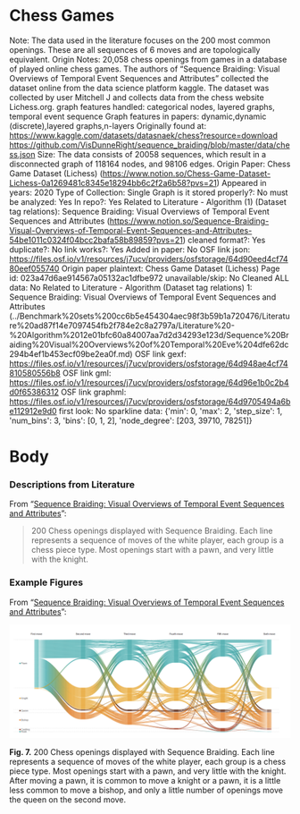 # Chess Games

Note: The data used in the literature focuses on the 200 most common openings. These are all sequences of 6 moves  and are topologically equivalent. 
Origin Notes: 20,058 chess openings from games in a database of played online chess games. The authors of “Sequence Braiding: Visual Overviews of Temporal Event Sequences and Attributes” collected the dataset online from the data science platform kaggle. The dataset was collected by user Mitchell J and collects data from the chess website Lichess.org.
graph features handled: categorical nodes, layered graphs, temporal event sequence
Graph features in papers: dynamic,dynamic (discrete),layered graphs,n-layers
Originally found at: https://www.kaggle.com/datasets/datasnaek/chess?resource=download
https://github.com/VisDunneRight/sequence_braiding/blob/master/data/chess.json
Size: The data consists of 20058 sequences, which result in a disconnected graph of 118164 nodes, and  98106 edges.
Origin Paper: Chess Game Dataset (Lichess) (https://www.notion.so/Chess-Game-Dataset-Lichess-0a1269481c8345e18294bb6c2f2a6b58?pvs=21)
Appeared in years: 2020
Type of Collection: Single Graph
is it stored properly?: No
must be analyzed: Yes
In repo?: Yes
Related to Literature - Algorithm (1) (Dataset tag relations): Sequence Braiding: Visual Overviews of Temporal Event Sequences and Attributes (https://www.notion.so/Sequence-Braiding-Visual-Overviews-of-Temporal-Event-Sequences-and-Attributes-54be1011c0324f04bcc2bafa58b89859?pvs=21)
cleaned format?: Yes
duplicate?: No
link works?: Yes
Added in paper: No
OSF link json: https://files.osf.io/v1/resources/j7ucv/providers/osfstorage/64d90eed4cf7480eef055740
Origin paper plaintext: Chess Game Dataset (Lichess)
Page id: 023a47d6ae914567a05132ac1dfbe972
unavailable/skip: No
Cleaned ALL data: No
Related to Literature - Algorithm (Dataset tag relations) 1: Sequence Braiding: Visual Overviews of Temporal Event Sequences and Attributes (../Benchmark%20sets%200cc6b5e454304aec98f3b59b1a720476/Literature%20ad87f14e7097454fb2f784e2c8a2797a/Literature%20-%20Algorithm%2012e01bfc60a84007aa7d2d34293e123d/Sequence%20Braiding%20Visual%20Overviews%20of%20Temporal%20Eve%204dfe62dc294b4ef1b453ecf09be2ea0f.md)
OSF link gexf: https://files.osf.io/v1/resources/j7ucv/providers/osfstorage/64d948ae4cf74810580556b8
OSF link gml: https://files.osf.io/v1/resources/j7ucv/providers/osfstorage/64d96e1b0c2b4d0f65386312
OSF link graphml: https://files.osf.io/v1/resources/j7ucv/providers/osfstorage/64d9705494a6be112912e9d0
first look: No
sparkline data: {'min': 0, 'max': 2, 'step_size': 1, 'num_bins': 3, 'bins': [0, 1, 2], 'node_degree': [203, 39710, 78251]}

# Body

### Descriptions from Literature

From “[Sequence Braiding: Visual Overviews of Temporal Event Sequences and Attributes](https://doi.org/10.1109/TVCG.2020.3030442)”:

> 200 Chess openings displayed with Sequence Braiding. Each line represents a sequence of moves of the white player, each group is a chess piece type. Most openings start with a pawn, and very little with the knight.
> 

### Example Figures

From “[Sequence Braiding: Visual Overviews of Temporal Event Sequences and Attributes](https://doi.org/10.1109/TVCG.2020.3030442)”:

![Screen Shot 2023-01-21 at 2.15.02 PM.png](Chess%20Games%20023a47d6ae914567a05132ac1dfbe972/Screen_Shot_2023-01-21_at_2.15.02_PM.png)

****************Fig. 7.**************** 200 Chess openings displayed with Sequence Braiding. Each line represents a sequence of moves of the white player, each group is a chess piece type. Most openings start with a pawn, and very little with the knight. After moving a pawn, it is common to move a knight or a pawn, it is a little less common to move a bishop, and only a little number of openings move the queen on the second move.